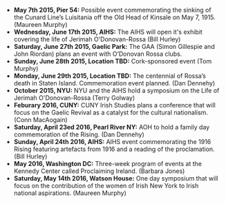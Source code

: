 *  **May 7th 2015, Pier 54:** Possible event commemorating the sinking of the Cunard Line’s Luisitania off the Old Head of Kinsale on May 7, 1915. (Maureen Murphy) 
*  **Wednesday, June 17th 2015, AIHS:** The AIHS will open it's exhibit covering the life of Jerimah O'Donovan-Rossa (Bill Hurley)
*  **Saturday, June 27th 2015, Gaelic Park:** The GAA (Simon Gillespie and John Riordan) plans an event with O’Donovan Rossa clubs.
*  **Sunday, June 28th 2015, Location TBD:** Cork-sponsored event (Tom Murphy)
*  **Monday, June 29th 2015, Location TBD:** The centennial of Rossa’s death in Staten Island.  Commemoration event planned. (Dan Dennehy)
*  **October 2015, NYU:** NYU and the AIHS hold a symposium on the Life of Jerimah O'Donovan-Rossa (Terry Golway)
*  **Feburary 2016, CUNY:**  CUNY Irish Studies plans a conference that will focus on the Gaelic Revival as a catalyst for the cultural nationalism. (Conn MacAogain)
*  **Saturday, April 23ed 2016, Pearl River NY:** AOH to hold a family day commemoration of the Rising. (Dan Dennehy)
*  **Sunday, April 24th 2016, AIHS:** AIHS event commemorating the 1916 Rising featuring artefacts from 1916 and a reading of the proclamation. (Bill Hurley)
*  **May 2016, Washington DC:** Three-week program of events at the Kennedy Center called Proclaiming Ireland. (Barbara Jones)
*  **Saturday, May 14th 2016, Watson House:** One day symposium that will focus on the contribution of the women of Irish New York to Irish national aspirations. (Maureen Murphy)
